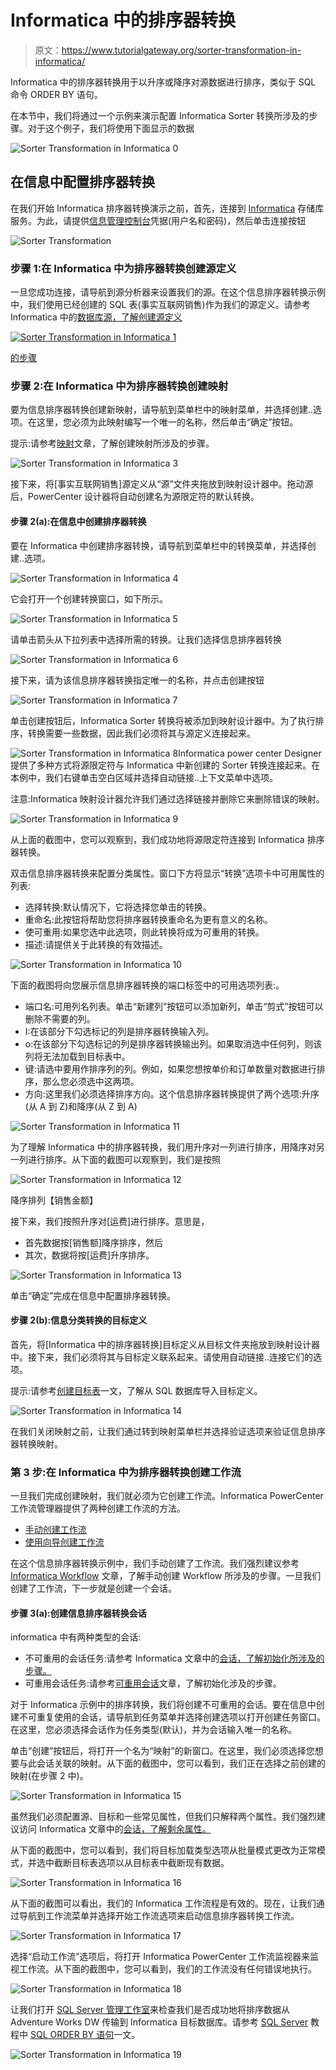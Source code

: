 # Informatica 中的排序器转换

> 原文：<https://www.tutorialgateway.org/sorter-transformation-in-informatica/>

Informatica 中的排序器转换用于以升序或降序对源数据进行排序，类似于 SQL 命令 ORDER BY 语句。

在本节中，我们将通过一个示例来演示配置 Informatica Sorter 转换所涉及的步骤。对于这个例子，我们将使用下面显示的数据

![Sorter Transformation in Informatica 0](img/38292ce5309171ee2e33a1efdeb0ab32.png)

## 在信息中配置排序器转换

在我们开始 Informatica 排序器转换演示之前，首先，连接到 [Informatica](https://www.tutorialgateway.org/informatica/) 存储库服务。为此，请提供[信息管理控制台](https://www.tutorialgateway.org/informatica-admin-console/)凭据(用户名和密码)，然后单击连接按钮

![Sorter Transformation](img/94f8d80d63361b2bfd960a0a92f0d45f.png)

### 步骤 1:在 Informatica 中为排序器转换创建源定义

一旦您成功连接，请导航到源分析器来设置我们的源。在这个信息排序器转换示例中，我们使用已经创建的 SQL 表(事实互联网销售)作为我们的源定义。请参考 Informatica 中的[数据库源，了解创建源定义](https://www.tutorialgateway.org/database-source-in-informatica/)

[![Sorter Transformation in Informatica 1](img/9eb1e9542e291e9b91f8d9c1d531be56.png)](https://www.tutorialgateway.org/database-source-in-informatica/)

[的步骤](https://www.tutorialgateway.org/database-source-in-informatica/)

### 步骤 2:在 Informatica 中为排序器转换创建映射

要为信息排序器转换创建新映射，请导航到菜单栏中的映射菜单，并选择创建..选项。在这里，您必须为此映射编写一个唯一的名称，然后单击“确定”按钮。

提示:请参考[映射](https://www.tutorialgateway.org/informatica-mapping/)文章，了解创建映射所涉及的步骤。

![Sorter Transformation in Informatica 3](img/5a2d8936a22ebd4ae6e6607e5d06c26f.png)

接下来，将[事实互联网销售]源定义从“源”文件夹拖放到映射设计器中。拖动源后，PowerCenter 设计器将自动创建名为源限定符的默认转换。

#### 步骤 2(a):在信息中创建排序器转换

要在 Informatica 中创建排序器转换，请导航到菜单栏中的转换菜单，并选择创建..选项。

![Sorter Transformation in Informatica 4](img/822f17cc44420bfd3e1045e19e62ebe5.png)

它会打开一个创建转换窗口，如下所示。

![Sorter Transformation in Informatica 5](img/19d2ebc7e2265285e89634db464916b9.png)

请单击箭头从下拉列表中选择所需的转换。让我们选择信息排序器转换

![Sorter Transformation in Informatica 6](img/c1ff70ae3a9754cb59fc44f9a3da1472.png)

接下来，请为该信息排序器转换指定唯一的名称，并点击创建按钮

![Sorter Transformation in Informatica 7](img/ef59b18898747f09411100aac3791d8f.png)

单击创建按钮后，Informatica Sorter 转换将被添加到映射设计器中。为了执行排序，转换需要一些数据，因此我们必须将其与源定义连接起来。

![Sorter Transformation in Informatica 8](img/e3ad1638ac372405ed9a4c62ad1c6d58.png)Informatica power center Designer 提供了多种方式将源限定符与 Informatica 中新创建的 Sorter 转换连接起来。在本例中，我们右键单击空白区域并选择自动链接..上下文菜单中选项。

注意:Informatica 映射设计器允许我们通过选择链接并删除它来删除错误的映射。

![Sorter Transformation in Informatica 9](img/c3f95c730c397da4a2685f64864523b2.png)

从上面的截图中，您可以观察到，我们成功地将源限定符连接到 Informatica 排序器转换。

双击信息排序器转换来配置分类属性。窗口下方将显示“转换”选项卡中可用属性的列表:

*   选择转换:默认情况下，它将选择您单击的转换。
*   重命名:此按钮将帮助您将排序器转换重命名为更有意义的名称。
*   使可重用:如果您选中此选项，则此转换将成为可重用的转换。
*   描述:请提供关于此转换的有效描述。

![Sorter Transformation in Informatica 10](img/29b59a54b8ea78c051e535c1d7a6904a.png)

下面的截图将向您展示信息排序器转换的端口标签中的可用选项列表:。

*   端口名:可用列名列表。单击“新建列”按钮可以添加新列，单击“剪式”按钮可以删除不需要的列。
*   I:在该部分下勾选标记的列是排序器转换输入列。
*   o:在该部分下勾选标记的列是排序器转换输出列。如果取消选中任何列，则该列将无法加载到目标表中。
*   键:请选中要用作排序列的列。例如，如果您想按单价和订单数量对数据进行排序，那么您必须选中这两项。
*   方向:这里我们必须选择排序方向。这个信息排序器转换提供了两个选项:升序(从 A 到 Z)和降序(从 Z 到 A)

![Sorter Transformation in Informatica 11](img/205ac3cd2b346f296fc7f97f37c33e88.png)

为了理解 Informatica 中的排序器转换，我们用升序对一列进行排序，用降序对另一列进行排序。从下面的截图可以观察到，我们是按照

![Sorter Transformation in Informatica 12](img/8aa6c186d3bae99314429bc3a45d3dae.png)

降序排列【销售金额】

接下来，我们按照升序对[运费]进行排序。意思是，

*   首先数据按[销售额]降序排序，然后
*   其次，数据将按[运费]升序排序。

![Sorter Transformation in Informatica 13](img/9e762c06e6f1a556c5a16df96116bb48.png)

单击“确定”完成在信息中配置排序器转换。

#### 步骤 2(b):信息分类转换的目标定义

首先，将[Informatica 中的排序器转换]目标定义从目标文件夹拖放到映射设计器中。接下来，我们必须将其与目标定义联系起来。请使用自动链接..连接它们的选项。

提示:请参考[创建目标表](https://www.tutorialgateway.org/create-target-table-in-informatica/)一文，了解从 SQL 数据库导入目标定义。

![Sorter Transformation in Informatica 14](img/7f19ff93a54635c6532729370396ec12.png)

在我们关闭映射之前，让我们通过转到映射菜单栏并选择验证选项来验证信息排序器转换映射。

### 第 3 步:在 Informatica 中为排序器转换创建工作流

一旦我们完成创建映射，我们就必须为它创建工作流。Informatica PowerCenter 工作流管理器提供了两种创建工作流的方法。

*   [手动创建工作流](https://www.tutorialgateway.org/informatica-workflow/)
*   [使用向导创建工作流](https://www.tutorialgateway.org/informatica-workflow-using-wizard/)

在这个信息排序器转换示例中，我们手动创建了工作流。我们强烈建议参考 [Informatica Workflow](https://www.tutorialgateway.org/informatica-workflow/) 文章，了解手动创建 Workflow 所涉及的步骤。一旦我们创建了工作流，下一步就是创建一个会话。

#### 步骤 3(a):创建信息排序器转换会话

informatica 中有两种类型的会话:

*   不可重用的会话任务:请参考 Informatica 文章中的[会话，了解初始化所涉及的步骤。](https://www.tutorialgateway.org/session-in-informatica/)
*   可重用会话任务:请参考[可重用会话](https://www.tutorialgateway.org/reusable-session-in-informatica/)文章，了解初始化涉及的步骤。

对于 Informatica 示例中的排序转换，我们将创建不可重用的会话。要在信息中创建不可重复使用的会话，请导航到任务菜单并选择创建选项以打开创建任务窗口。在这里，您必须选择会话作为任务类型(默认)，并为会话输入唯一的名称。

单击“创建”按钮后，将打开一个名为“映射”的新窗口。在这里，我们必须选择您想要与此会话关联的映射。从下面的截图中，您可以看到，我们正在选择之前创建的映射(在步骤 2 中)。

![Sorter Transformation in Informatica 15](img/5e650f513d137f2bb7689b8983fa7f43.png)

虽然我们必须配置源、目标和一些常见属性，但我们只解释两个属性。我们强烈建议访问 Informatica 文章中的[会话，了解剩余属性。](https://www.tutorialgateway.org/session-in-informatica/)

从下面的截图中，您可以看到，我们将目标加载类型选项从批量模式更改为正常模式，并选中截断目标表选项以从目标表中截断现有数据。

![Sorter Transformation in Informatica 16](img/59e86b24b353003612030a5fd0d3fbf8.png)

从下面的截图可以看出，我们的 Informatica 工作流程是有效的。现在，让我们通过导航到工作流菜单并选择开始工作流选项来启动信息排序器转换工作流。

![Sorter Transformation in Informatica 17](img/ae7321bf1318a65fb32a75bb7ad39dc4.png)

选择“启动工作流”选项后，将打开 Informatica PowerCenter 工作流监视器来监视工作流。从下面的截图中，您可以看到，我们的工作流没有任何错误地执行。

![Sorter Transformation in Informatica 18](img/c46d28d8d358b6aabf846fb92cfbd28d.png)

让我们打开 [SQL Server 管理工作室](https://www.tutorialgateway.org/sql/)来检查我们是否成功地将排序数据从 Adventure Works DW 传输到 Informatica 目标数据库。请参考 [SQL Server](https://www.tutorialgateway.org/sql/) 教程中 [SQL ORDER BY 语句](https://www.tutorialgateway.org/sql-order-by-clause/)一文。

![Sorter Transformation in Informatica 19](img/002be10dcfee2e1a65446e64d497b415.png)